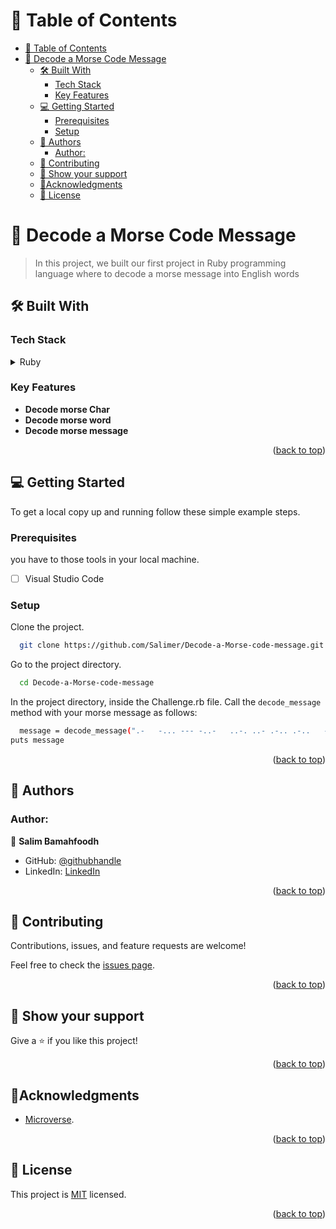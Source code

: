 ﻿<a name="readme-top"></a>

# 📗 Table of Contents

- [📗 Table of Contents](#-table-of-contents)
- [🎯 Decode a Morse Code Message](#-decode-a-morse-code-message)
  - [🛠 Built With ](#-built-with-)
    - [Tech Stack ](#tech-stack-)
    - [Key Features ](#key-features-)
  - [💻 Getting Started ](#-getting-started-)
    - [Prerequisites](#prerequisites)
    - [Setup](#setup)
  - [👥 Authors ](#-authors-)
    - [Author:](#author)
  - [🤝 Contributing ](#-contributing-)
  - [👋 Show your support ](#-show-your-support-)
  - [🔭Acknowledgments ](#acknowledgments-)
  - [📝 License ](#-license-)

<!-- PROJECT DESCRIPTION -->

# 🎯 Decode a Morse Code Message<a name="about-project"></a>

> In this project, we built our first project in Ruby programming language where to decode a morse message into English words
## 🛠 Built With <a name="built-with"></a>

### Tech Stack <a name="tech-stack"></a>
<details>
  <summary>Ruby</summary>
</details>

<!-- Features -->

### Key Features <a name="key-features"></a>
- **Decode morse Char**
- **Decode morse word**
- **Decode morse message**
<p align="right">(<a href="#readme-top">back to top</a>)</p>



<!-- GETTING STARTED -->

## 💻 Getting Started <a name="getting-started"></a>

To get a local copy up and running follow these simple example steps.

### Prerequisites

you have to those tools in your local machine.

- [ ] Visual Studio Code

### Setup

Clone the project.

```bash
  git clone https://github.com/Salimer/Decode-a-Morse-code-message.git
```

Go to the project directory.

```bash
  cd Decode-a-Morse-code-message
```

In the project directory, inside the Challenge.rb file. Call the `decode_message` method with your morse message as follows:

```bash
  message = decode_message(".-   -... --- -..-   ..-. ..- .-.. .-..   --- ..-.   .-. ..- -... .. . ...")
puts message
```

<p align="right">(<a href="#readme-top">back to top</a>)</p>
<!-- ### Run tests

```test
No tests here...
``` 

<p align="right">(<a href="#readme-top">back to top</a>)</p>

<!-- AUTHORS -->

## 👥 Authors <a name="authors"></a>

### Author:

👤 **Salim Bamahfoodh**

- GitHub: [@githubhandle](https://github.com/Salimer)
- LinkedIn: [LinkedIn](https://www.linkedin.com/in/sbamahfoodh)
<p align="right">(<a href="#readme-top">back to top</a>)</p>

<!-- CONTRIBUTING -->

## 🤝 Contributing <a name="contributing"></a>

Contributions, issues, and feature requests are welcome!

Feel free to check the [issues page](https://github.com/kifle23/vet-clinic-database/issues).

<p align="right">(<a href="#readme-top">back to top</a>)</p>

<!-- SUPPORT -->

## 👋 Show your support <a name="support"></a>

Give a ⭐️ if you like this project!

<p align="right">(<a href="#readme-top">back to top</a>)</p>

<!-- ACKNOWLEDGEMENTS -->

## 🔭Acknowledgments <a name="acknowledgements"></a>

- [Microverse](https://www.microverse.org/).
<p align="right">(<a href="#readme-top">back to top</a>)</p>

## 📝 License <a name="license"></a>

This project is [MIT](./LICENSE.md) licensed.

<p align="right">(<a href="#readme-top">back to top</a>)</p>


